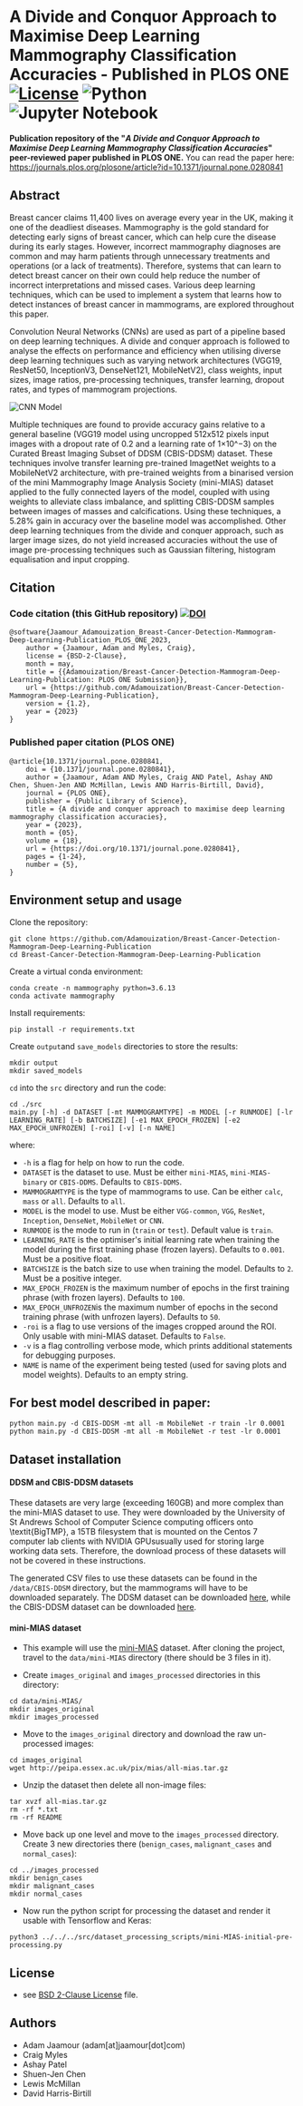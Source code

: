# A Divide and Conquor Approach to Maximise Deep Learning Mammography Classification Accuracies - Published in PLOS ONE [![License](https://img.shields.io/badge/License-BSD_2--Clause-orange.svg?style=for-the-badge)](https://opensource.org/licenses/BSD-2-Clause) ![Python](https://img.shields.io/badge/python-3670A0?style=for-the-badge&logo=python&logoColor=ffdd54) ![Jupyter Notebook](https://img.shields.io/badge/jupyter-%23FA0F00.svg?style=for-the-badge&logo=jupyter&logoColor=white)


**Publication repository of the "_A Divide and Conquor Approach to Maximise Deep Learning Mammography Classification Accuracies_" peer-reviewed paper published in PLOS ONE.** You can read the paper here: https://journals.plos.org/plosone/article?id=10.1371/journal.pone.0280841

## Abstract

Breast cancer claims 11,400 lives on average every year in the UK, making it one of the deadliest diseases. Mammography is the gold standard for detecting early signs of breast cancer, which can help cure the disease during its early stages. However, incorrect mammography diagnoses are common and may harm patients through unnecessary treatments and operations (or a lack of treatments). Therefore, systems that can learn to detect breast cancer on their own could help reduce the number of incorrect interpretations and missed cases. Various deep learning techniques, which can be used to implement a system that learns how to detect instances of breast cancer in mammograms, are explored throughout this paper.

Convolution Neural Networks (CNNs) are used as part of a pipeline based on deep learning techniques. A divide and conquer approach is followed to analyse the effects on performance and efficiency when utilising diverse deep learning techniques such as varying network architectures (VGG19, ResNet50, InceptionV3, DenseNet121, MobileNetV2), class weights, input sizes, image ratios, pre-processing techniques, transfer learning, dropout rates, and types of mammogram projections.

![CNN Model](https://i.imgur.com/dIfhxyz.png)

Multiple techniques are found to provide accuracy gains relative to a general baseline (VGG19 model using uncropped 512x512 pixels input images with a dropout rate of 0.2 and a learning rate of 1×10^−3) on the Curated Breast Imaging Subset of DDSM (CBIS-DDSM) dataset. These techniques involve transfer learning pre-trained ImagetNet weights to a MobileNetV2 architecture, with pre-trained weights from a binarised version of the mini Mammography Image Analysis Society (mini-MIAS) dataset applied to the fully connected layers of the model, coupled with using weights to alleviate class imbalance, and splitting CBIS-DDSM samples between images of masses and calcifications. Using these techniques, a 5.28% gain in accuracy over the baseline model was accomplished. Other deep learning techniques from the divide and conquer approach, such as larger image sizes, do not yield increased accuracies without the use of image pre-processing techniques such as Gaussian filtering, histogram equalisation and input cropping.

## Citation

### Code citation (this GitHub repository) [![DOI](https://zenodo.org/badge/345135430.svg)](https://zenodo.org/badge/latestdoi/345135430)
```
@software{Jaamour_Adamouization_Breast-Cancer-Detection-Mammogram-Deep-Learning-Publication_PLOS_ONE_2023,
    author = {Jaamour, Adam and Myles, Craig},
    license = {BSD-2-Clause},
    month = may,
    title = {{Adamouization/Breast-Cancer-Detection-Mammogram-Deep-Learning-Publication: PLOS ONE Submission}},
    url = {https://github.com/Adamouization/Breast-Cancer-Detection-Mammogram-Deep-Learning-Publication},
    version = {1.2},
    year = {2023}
}
```

### Published paper citation (PLOS ONE)
```
@article{10.1371/journal.pone.0280841,
    doi = {10.1371/journal.pone.0280841},
    author = {Jaamour, Adam AND Myles, Craig AND Patel, Ashay AND Chen, Shuen-Jen AND McMillan, Lewis AND Harris-Birtill, David},
    journal = {PLOS ONE},
    publisher = {Public Library of Science},
    title = {A divide and conquer approach to maximise deep learning mammography classification accuracies},
    year = {2023},
    month = {05},
    volume = {18},
    url = {https://doi.org/10.1371/journal.pone.0280841},
    pages = {1-24},
    number = {5},
}
```

## Environment setup and usage

Clone the repository:

```
git clone https://github.com/Adamouization/Breast-Cancer-Detection-Mammogram-Deep-Learning-Publication
cd Breast-Cancer-Detection-Mammogram-Deep-Learning-Publication
```

Create a virtual conda environment:

```
conda create -n mammography python=3.6.13
conda activate mammography
```

Install requirements:
```
pip install -r requirements.txt
```

Create `output`and `save_models` directories to store the results:

```
mkdir output
mkdir saved_models
```

`cd` into the `src` directory and run the code:

```
cd ./src
main.py [-h] -d DATASET [-mt MAMMOGRAMTYPE] -m MODEL [-r RUNMODE] [-lr LEARNING_RATE] [-b BATCHSIZE] [-e1 MAX_EPOCH_FROZEN] [-e2 MAX_EPOCH_UNFROZEN] [-roi] [-v] [-n NAME]
```

where:
* `-h` is a flag for help on how to run the code.
* `DATASET` is the dataset to use. Must be either `mini-MIAS`, `mini-MIAS-binary` or `CBIS-DDMS`. Defaults to `CBIS-DDMS`.
* `MAMMOGRAMTYPE` is the type of mammograms to use. Can be either `calc`, `mass` or `all`. Defaults to `all`.
* `MODEL` is the model to use. Must be either `VGG-common`, `VGG`, `ResNet`, `Inception`, `DenseNet`, `MobileNet` or `CNN`.
* `RUNMODE` is the mode to run in (`train` or `test`). Default value is `train`.
* `LEARNING_RATE` is the optimiser's initial learning rate when training the model during the first training phase (frozen layers). Defaults to `0.001`. Must be a positive float.
* `BATCHSIZE` is the batch size to use when training the model. Defaults to `2`. Must be a positive integer.
* `MAX_EPOCH_FROZEN` is the maximum number of epochs in the first training phrase (with frozen layers). Defaults to `100`.
* `MAX_EPOCH_UNFROZEN`is the maximum number of epochs in the second training phrase (with unfrozen layers). Defaults to `50`.
* `-roi` is a flag to use versions of the images cropped around the ROI. Only usable with mini-MIAS dataset. Defaults to `False`.
* `-v` is a flag controlling verbose mode, which prints additional statements for debugging purposes.
* `NAME` is name of the experiment being tested (used for saving plots and model weights). Defaults to an empty string.

## For best model described in paper:
```
python main.py -d CBIS-DDSM -mt all -m MobileNet -r train -lr 0.0001
python main.py -d CBIS-DDSM -mt all -m MobileNet -r test -lr 0.0001
```

## Dataset installation

#### DDSM and CBIS-DDSM datasets

These datasets are very large (exceeding 160GB) and more complex than the mini-MIAS dataset to use. They were downloaded by the University of St Andrews School of Computer Science computing officers onto \textit{BigTMP}, a 15TB filesystem that is mounted on the Centos 7 computer lab clients with NVIDIA GPUsusually used for storing large working data sets. Therefore, the download process of these datasets will not be covered in these instructions.

The generated CSV files to use these datasets can be found in the `/data/CBIS-DDSM` directory, but the mammograms will have to be downloaded separately. The DDSM dataset can be downloaded [here](http://www.eng.usf.edu/cvprg/Mammography/Database.html), while the CBIS-DDSM dataset can be downloaded [here](https://wiki.cancerimagingarchive.net/display/Public/CBIS-DDSM#5e40bd1f79d64f04b40cac57ceca9272).

#### mini-MIAS dataset

* This example will use the [mini-MIAS](http://peipa.essex.ac.uk/info/mias.html) dataset. After cloning the project, travel to the `data/mini-MIAS` directory (there should be 3 files in it).

* Create `images_original` and `images_processed` directories in this directory: 

```
cd data/mini-MIAS/
mkdir images_original
mkdir images_processed
```

* Move to the `images_original` directory and download the raw un-processed images:

```
cd images_original
wget http://peipa.essex.ac.uk/pix/mias/all-mias.tar.gz
```

* Unzip the dataset then delete all non-image files:

```
tar xvzf all-mias.tar.gz
rm -rf *.txt 
rm -rf README 
```

* Move back up one level and move to the `images_processed` directory. Create 3 new directories there (`benign_cases`, `malignant_cases` and `normal_cases`):

```
cd ../images_processed
mkdir benign_cases
mkdir malignant_cases
mkdir normal_cases
```

* Now run the python script for processing the dataset and render it usable with Tensorflow and Keras:

```
python3 ../../../src/dataset_processing_scripts/mini-MIAS-initial-pre-processing.py
```

## License 
* see [BSD 2-Clause License](https://github.com/Adamouization/Breast-Cancer-Detection-Mammogram-Deep-Learning-Publication/blob/master/LICENSE) file.

## Authors

* Adam Jaamour (adam[at]jaamour[dot]com)
* Craig Myles
* Ashay Patel
* Shuen-Jen Chen
* Lewis McMillan
* David Harris-Birtill
